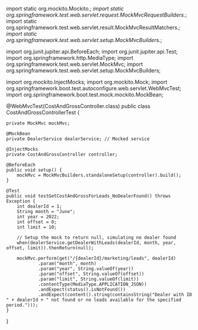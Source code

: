 import static org.mockito.Mockito.*;
import static org.springframework.test.web.servlet.request.MockMvcRequestBuilders.*;
import static org.springframework.test.web.servlet.result.MockMvcResultMatchers.*;
import static org.springframework.test.web.servlet.setup.MockMvcBuilders.*;

import org.junit.jupiter.api.BeforeEach;
import org.junit.jupiter.api.Test;
import org.springframework.http.MediaType;
import org.springframework.test.web.servlet.MockMvc;
import org.springframework.test.web.servlet.setup.MockMvcBuilders;

import org.mockito.InjectMocks;
import org.mockito.Mock;
import org.springframework.boot.test.autoconfigure.web.servlet.WebMvcTest;
import org.springframework.boot.test.mock.mockito.MockBean;

@WebMvcTest(CostAndGrossController.class)
public class CostAndGrossControllerTest {

    private MockMvc mockMvc;

    @MockBean
    private DealerService dealerService; // Mocked service

    @InjectMocks
    private CostAndGrossController controller;

    @BeforeEach
    public void setup() {
        mockMvc = MockMvcBuilders.standaloneSetup(controller).build();
    }

    @Test
    public void testGetCostAndGrossForLeads_NoDealerFound() throws Exception {
        int dealerId = 1;
        String month = "June";
        int year = 2022;
        int offset = 0;
        int limit = 10;

        // Setup the mock to return null, simulating no dealer found
        when(dealerService.getDealerWithLeads(dealerId, month, year, offset, limit)).thenReturn(null);

        mockMvc.perform(get("/{dealerId}/marketing/leads", dealerId)
                .param("month", month)
                .param("year", String.valueOf(year))
                .param("offset", String.valueOf(offset))
                .param("limit", String.valueOf(limit))
                .contentType(MediaType.APPLICATION_JSON))
                .andExpect(status().isNotFound())
                .andExpect(content().string(containsString("Dealer with ID " + dealerId + " not found or no leads available for the specified period.")));
    }
}
